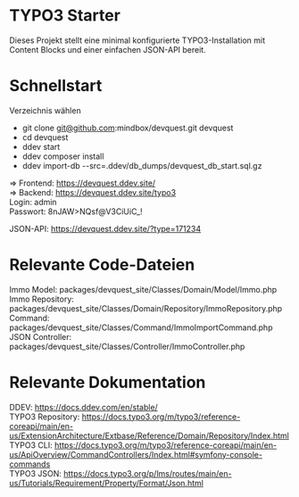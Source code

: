 # TYPO3 Starter

Dieses Projekt stellt eine minimal konfigurierte TYPO3-Installation mit Content Blocks und einer einfachen JSON-API bereit.

# Schnellstart

Verzeichnis wählen
- git clone git@github.com:mindbox/devquest.git devquest
- cd devquest
- ddev start
- ddev composer install
- ddev import-db --src=.ddev/db_dumps/devquest_db_start.sql.gz

=> Frontend: https://devquest.ddev.site/  
=> Backend: https://devquest.ddev.site/typo3  
Login: admin  
Passwort: 8nJAW>NQsf@V3CiUiC_!  

JSON-API: https://devquest.ddev.site/?type=171234

# Relevante Code-Dateien
Immo Model: packages/devquest_site/Classes/Domain/Model/Immo.php
Immo Repository: packages/devquest_site/Classes/Domain/Repository/ImmoRepository.php
Command: packages/devquest_site/Classes/Command/ImmoImportCommand.php
JSON Controller: packages/devquest_site/Classes/Controller/ImmoController.php

# Relevante Dokumentation
DDEV: https://docs.ddev.com/en/stable/  
TYPO3 Repository: https://docs.typo3.org/m/typo3/reference-coreapi/main/en-us/ExtensionArchitecture/Extbase/Reference/Domain/Repository/Index.html  
TYPO3 CLI: https://docs.typo3.org/m/typo3/reference-coreapi/main/en-us/ApiOverview/CommandControllers/Index.html#symfony-console-commands  
TYPO3 JSON: https://docs.typo3.org/p/lms/routes/main/en-us/Tutorials/Requirement/Property/Format/Json.html  